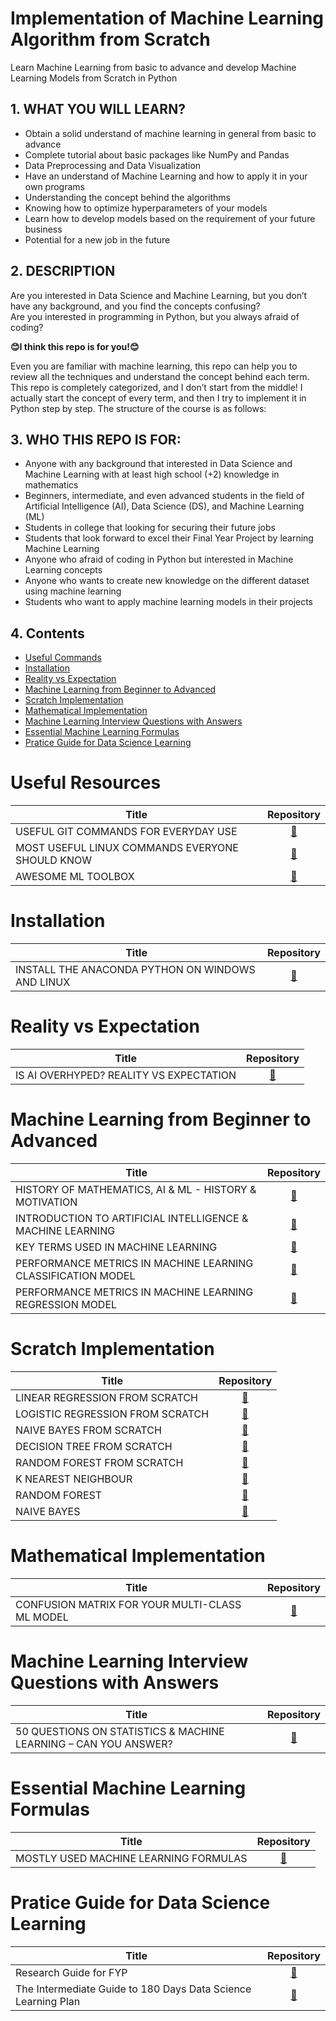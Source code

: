 # Implementation of Machine Learning Algorithm from Scratch
Learn Machine Learning from basic to advance and develop Machine Learning Models from Scratch in Python

## 1. WHAT YOU WILL LEARN?
* Obtain a solid understand of machine learning in general from basic to advance
* Complete tutorial about basic packages like NumPy and Pandas
* Data Preprocessing and Data Visualization
* Have an understand of Machine Learning and how to apply it in your own programs
* Understanding the concept behind the algorithms
* Knowing how to optimize hyperparameters of your models
* Learn how to develop models based on the requirement of your future business
* Potential for a new job in the future

## 2. DESCRIPTION
Are you interested in Data Science and Machine Learning, but you don’t have any background, and you find the concepts confusing?
<br>Are you interested in programming in Python, but you always afraid of coding?

<b> 😊I think this repo is for you!😊</b>

Even you are familiar with machine learning, this repo can help you to review all the techniques and understand the concept behind each term.
This repo is completely categorized, and I don’t start from the middle! I actually start the concept of every term, and then I try to implement it in Python step by step. The structure of the course is as follows:

## 3. WHO THIS REPO IS FOR:
* Anyone with any background that interested in Data Science and Machine Learning with at least high school (+2) knowledge in mathematics
* Beginners, intermediate, and even advanced students in the field of Artificial Intelligence (AI), Data Science (DS), and Machine Learning (ML)
* Students in college that looking for securing their future jobs
* Students that look forward to excel their Final Year Project by learning Machine Learning
* Anyone who afraid of coding in Python but interested in Machine Learning concepts
* Anyone who wants to create new knowledge on the different dataset using machine learning
* Students who want to apply machine learning models in their projects

## 4. Contents
* [Useful Commands](#useful-commands) 
* [Installation](#installation)
* [Reality vs Expectation](#reality-vs-expectation)
* [Machine Learning from Beginner to Advanced](#machine-learning-from-beginner-to-advanced)
* [Scratch Implementation](#scratch-implementation)
* [Mathematical Implementation](#mathematical-implementation)
* [Machine Learning Interview Questions with Answers](#machine-learning-interview-questions-with-answers)
* [Essential Machine Learning Formulas](#essential-machine-learning-formulas)
* [Pratice Guide for Data Science Learning](#pratice-guide-for-data-science-learning)

# Useful Resources
| Title | Repository |
|------ | :----------: |
| USEFUL GIT COMMANDS FOR EVERYDAY USE | [🔗](https://github.com/ghimiresunil/Git-Cheat-Sheet)|
| MOST USEFUL LINUX COMMANDS EVERYONE SHOULD KNOW | [🔗](https://github.com/ghimiresunil/Linux-Guide-For-All)|
| AWESOME ML TOOLBOX| [🔗](https://github.com/ghimiresunil/Awesome-ML-Toolbox)|

# Installation
| Title | Repository |
|------ | :----------: |
|INSTALL THE ANACONDA PYTHON ON WINDOWS AND LINUX | [🔗](https://github.com/ghimiresunil/Implementation-of-Machine-Learning-Algorithm-from-Scratch/blob/main/Installation/install_anaconda_python.md)|

# Reality vs Expectation
| Title | Repository |
|------ | :----------: |
| IS AI OVERHYPED? REALITY VS EXPECTATION |[🔗](https://github.com/ghimiresunil/Implementation-of-Machine-Learning-Algorithm-from-Scratch/blob/main/Reality%20vs%20Expectation/Is%20AI%20Overhyped%3F%20Reality%20vs%20Expectation.md)|

# Machine Learning from Beginner to Advanced
| Title | Repository |
|------ | :----------: |
|HISTORY OF MATHEMATICS, AI & ML - HISTORY & MOTIVATION| [🔗](https://github.com/ghimiresunil/Implementation-of-Machine-Learning-Algorithm-from-Scratch/blob/main/Machine%20Learning%20from%20Beginner%20to%20Advanced/mathematics_ai_ml_history_motivation.md)|
| INTRODUCTION TO ARTIFICIAL INTELLIGENCE & MACHINE LEARNING |[🔗](https://github.com/ghimiresunil/Implementation-of-Machine-Learning-Algorithm-from-Scratch/blob/main/Machine%20Learning%20from%20Beginner%20to%20Advanced/Introduction%20to%20ML%20and%20AI.md)|
| KEY TERMS USED IN MACHINE LEARNING | [🔗](https://github.com/ghimiresunil/Implementation-of-Machine-Learning-Algorithm-from-Scratch/blob/main/Machine%20Learning%20from%20Beginner%20to%20Advanced/Key%20terms%20used%20in%20ML.md) |
|PERFORMANCE METRICS IN MACHINE LEARNING CLASSIFICATION MODEL| [🔗](https://github.com/ghimiresunil/Implementation-of-Machine-Learning-Algorithm-from-Scratch/blob/main/Machine%20Learning%20from%20Beginner%20to%20Advanced/Classification%20Performance%20Metrics.md) |
|PERFORMANCE METRICS IN MACHINE LEARNING REGRESSION MODEL| [🔗](https://github.com/ghimiresunil/Implementation-of-Machine-Learning-Algorithm-from-Scratch/blob/main/Machine%20Learning%20from%20Beginner%20to%20Advanced/Regression%20Performance%20Metrics.md) |

# Scratch Implementation
| Title | Repository |
|------ | :----------: |
|LINEAR REGRESSION FROM SCRATCH| [🔗](https://github.com/ghimiresunil/Implementation-of-Machine-Learning-Algorithm-from-Scratch/tree/main/ML%20from%20Scratch/Linear%20Regression)|
|LOGISTIC REGRESSION FROM SCRATCH| [🔗](https://github.com/ghimiresunil/Implementation-of-Machine-Learning-Algorithm-from-Scratch/tree/main/ML%20from%20Scratch/Logistic%20Regression)|
|NAIVE BAYES FROM SCRATCH| [🔗](https://github.com/ghimiresunil/Implementation-of-Machine-Learning-Algorithm-from-Scratch/tree/main/ML%20from%20Scratch/Naive%20Bayes)|
|DECISION TREE FROM SCRATCH|[🔗](https://github.com/ghimiresunil/Implementation-of-Machine-Learning-Algorithm-from-Scratch/blob/main/ML%20from%20Scratch/Decision%20Tree/README.md)|
|RANDOM FOREST FROM SCRATCH|[🔗](https://github.com/ghimiresunil/Implementation-of-Machine-Learning-Algorithm-from-Scratch/tree/main/ML%20from%20Scratch/Random%20Forest)|
| K NEAREST NEIGHBOUR | [🔗](https://github.com/ghimiresunil/Implementation-of-Machine-Learning-Algorithm-from-Scratch/tree/main/ML%20from%20Scratch/KNN)|
| RANDOM FOREST | [🔗](https://github.com/ghimiresunil/Implementation-of-Machine-Learning-Algorithm-from-Scratch/tree/main/ML%20from%20Scratch/Random%20Forest)|
| NAIVE BAYES | [🔗](https://github.com/ghimiresunil/Implementation-of-Machine-Learning-Algorithm-from-Scratch/tree/main/ML%20from%20Scratch/Naive%20Bayes)|

# Mathematical Implementation
| Title | Repository |
|------ | :----------: |
|CONFUSION MATRIX FOR YOUR MULTI-CLASS ML MODEL| [🔗](https://github.com/ghimiresunil/Implementation-of-Machine-Learning-Algorithm-from-Scratch/blob/main/Mathematical%20Implementation/confusion_matrix.md)|

# Machine Learning Interview Questions with Answers
| Title | Repository |
|------ | :----------: |
|50 QUESTIONS ON STATISTICS & MACHINE LEARNING – CAN YOU ANSWER? | [🔗](https://graspcoding.com/50-questions-on-statistics-machine-learning-can-you-answer/)|

# Essential Machine Learning Formulas
| Title | Repository |
|------ | :----------: |
|MOSTLY USED MACHINE LEARNING FORMULAS |[🔗](https://github.com/ghimiresunil/Machine-Learning-Formulas)|

# Pratice Guide for Data Science Learning
| Title | Repository |
|------ | :----------: |
| Research Guide for FYP | [🔗](https://github.com/ghimiresunil/Implementation-of-Machine-Learning-Algorithm-from-Scratch/blob/main/Pratice%20Guide/research_guide_for_fyp.md)|
|The Intermediate Guide to 180 Days Data Science Learning Plan|[🔗](https://graspcoding.com/the-intermediate-guide-to-180-days-data-science-learning-plan/)|
